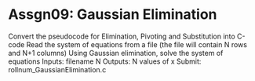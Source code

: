 # Assgn09: Gaussian Elimination

Convert the pseudocode for Elimination, Pivoting and Substitution into C-code
Read the system of equations from a file (the file will contain N rows and N+1 columns)
Using Gaussian elimination, solve the system of equations
Inputs: filename N
Outputs: N values of x 
Submit: rollnum_GaussianElimination.c
